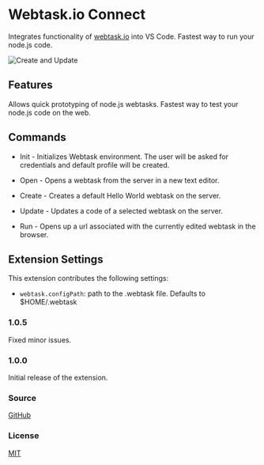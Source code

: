 # Webtask.io Connect

Integrates functionality of [webtask.io](https://webtask.io) into VS Code. Fastest way to run your node.js code.

![Create and Update](images/create-and-update.gif)

## Features

Allows quick prototyping of node.js webtasks. Fastest way to test your node.js code on the web.

## Commands

* Init - Initializes Webtask environment. The user will be asked for credentials and default profile will be created.

* Open - Opens a webtask from the server in a new text editor.

* Create - Creates a default Hello World webtask on the server.

* Update - Updates a code of a selected webtask on the server.

* Run - Opens up a url associated with the currently edited webtask in the browser.

## Extension Settings

This extension contributes the following settings:

* `webtask.configPath`: path to the .webtask file. Defaults to $HOME/.webtask

### 1.0.5

Fixed minor issues.

### 1.0.0

Initial release of the extension.

### Source

[GitHub](https://github.com/durad/webtaskio-vsc-extension)

### License

[MIT](LICENSE)
